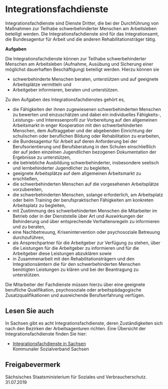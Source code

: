 # Integrationsfachdienste

Integrationsfachdienste sind Dienste Dritter, die bei der Durchführung von Maßnahmen zur Teilhabe schwerbehinderter Menschen am Arbeitsleben beteiligt werden. Die Integrationsfachdienste sind für das Integrationsamt, die Bundesagentur für Arbeit und die anderen Rehabilitationsträger tätig.

**Aufgaben**

Die Integrationsfachdienste können zur Teilhabe schwerbehinderter Menschen am Arbeitsleben (Aufnahme, Ausübung und Sicherung einer möglichst dauerhaften Beschäftigung) beteiligt werden. Hierzu können sie

* schwerbehinderte Menschen beraten, unterstützen und auf geeignete Arbeitsplätze vermitteln und
* Arbeitgeber informieren, beraten und unterstützen.

Zu den Aufgaben des Integrationsfachdienstes gehört es,

* die Fähigkeiten der ihnen zugewiesenen schwerbehinderten Menschen zu bewerten und einzuschätzen und dabei ein individuelles Fähigkeits-, Leistungs- und Interessenprofil zur Vorbereitung auf den allgemeinen Arbeitsmarkt in enger Kooperation mit den schwerbehinderten Menschen, dem Auftraggeber und der abgebenden Einrichtung der schulischen oder beruflichen Bildung oder Rehabilitation zu erarbeiten,
* die Bundesagentur für Arbeit auf deren Anforderung bei der Berufsorientierung und Berufsberatung in den Schulen einschließlich der auf jeden einzelnen Jugendlichen bezogenen Dokumentation der Ergebnisse zu unterstützen,
* die betriebliche Ausbildung schwerbehinderter, insbesondere seelisch und lernbehinderter Jugendlicher zu begleiten,
* geeignete Arbeitsplätze auf dem allgemeinen Arbeitsmarkt zu erschließen,
* die schwerbehinderten Menschen auf die vorgesehenen Arbeitsplätze vorzubereiten,
* die schwerbehinderten Menschen, solange erforderlich, am Arbeitsplatz oder beim Training der berufspraktischen Fähigkeiten am konkreten Arbeitsplatz zu begleiten,
* mit Zustimmung des schwerbehinderten Menschen die Mitarbeiter im Betrieb oder in der Dienststelle über Art und Auswirkungen der Behinderung und über entsprechende Verhaltensregeln zu informieren und zu beraten,
* eine Nachbetreuung, Krisenintervention oder psychosoziale Betreuung durchzuführen,
* als Ansprechpartner für die Arbeitgeber zur Verfügung zu stehen, über die Leistungen für die Arbeitgeber zu informieren und für die Arbeitgeber diese Leistungen abzuklären sowie
* in Zusammenarbeit mit den Rehabilitationsträgern und den Integrationsämtern die für den schwerbehinderten Menschen benötigten Leistungen zu klären und bei der Beantragung zu unterstützen.

Die Mitarbeiter der Fachdienste müssen hierzu über eine geeignete berufliche Qualifikation, psychosoziale oder arbeitspädagogische Zusatzqualifikationen und ausreichende Berufserfahrung verfügen.

## Lesen Sie auch

In Sachsen gibt es acht Integrationsfachdienste, deren Zuständigkeiten sich nach den Bezirken der Arbeitsagenturen richten. Eine Übersicht der Integrationsfachdienste finden Sie hier:

* [Integrationsfachdienste in Sachsen](https://www.ksv-sachsen.de/integrationsfachdienst "KSV: Rubrik \"Integrationsfachdienst\" (ksv.sachsen.de)")  
  Kommunaler Sozialverband Sachsen

## Freigabevermerk

Sächsisches Staatsministerium für Soziales und Verbraucherschutz. 31.07.2019
